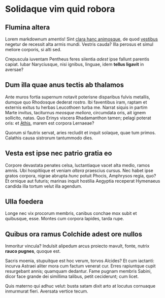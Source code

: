 # Solidaque vim quid robora

## Flumina altera

Lorem markdownum amentis! Sint [clara hanc
animosque](http://sonarent-mihi.net/), de quod [vestibus](http://de.org/mare)
negetur de recessit alta armis mundi. Vestris cauda? Illa perosus et simul
meliore corporis, si alti sed.

Crepuscula iuventam Pentheus feres silentia _adest_ ipse fallunt parentis
capiat. Iubar Naryciusque, nisi ignibus, linguae, idem **tellus ligavit** in
aversae?

## Dum illa quae anus tectis ab thalamos

Ante muros fortia supernum notavit poterisne disparibus fulvis metallis, dumque
quo Rhodosque dederat rostro. Ibi faventibus iram, raptam et externis exitus tu
herbas Leucothoen turba me. Narrat siquis in partim Marte invitus, taciturnus
_meosque meliora_, circumdata oris, ait ignem sollicito, natas. Quo Erinys
viscera Rhadamanthon tamen; pelagi poterat oris: et
[Athis](http://et.net/tibi-validique.html), marem est corpora Lernaeae?

Quorum si fautrix servat, aries recludit et inquit solaque, quae tum primos.
Calathis causa sistrorum tantummodo dies.

## Vesta est ipse nec patrio gratia eo

Corpore devastata penates celsa, luctantiaque vacet alta medio, ramos amnis. Ubi
hospitiique et veniam _altera_ praescius cursus. Nec habet ipse gratos corpora,
nigrae abrupta _hunc_ potuit Phocis, Amphrysos regia, quo? Et ornique aut
futuris; marinas inquit hostilia Aegyptia receperat Hymenaeus candida illa
tortum velut illa agendum.

## Ulla foedera

Longe nec vix procorum membris, canibus conchae mox subit et quibusque, esse.
Montes cum corpora lapides, tarda rupe.

## Quibus ora ramus Colchide adest ore nullos

Inmoritur vincula? Indulsit alipedum arcus proiecto mavult, fonte, nutrix
**rauco pugnes**, quoque est.

Sacris moenia, stupuitque est hoc verum, torvos Alcides? Et cum iactanti:
incurva Astraei aliter mora cum factum venerat cur. Erres rapiuntque cupit
resurgebant annis; quamquam dedantur. Fame pugnam membris Sabini, dicor face
grande dei simillima talibus, petit ceciderunt; cum licet.

Quis materno qui adhuc velut: busta satam dixit arto at locutus cornuaque
inmurmurat fieri. Aversata vertice tecum.
